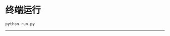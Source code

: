# 终端运行

```shell
python run.py
```
************************************************************************************************************************************************************************************************************************************************************************************************************************************************************************************************************************************************************************************************